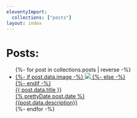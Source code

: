 ```yaml
---
eleventyImport:
  collections: ["posts"]
layout: index
---
```



<main class="constrain constrain--wide">
    <h1>Posts:</h1>
    <ul class="posts-grid">
        {%- for post in collections.posts | reverse -%}
        <li class="posts-grid__item"{% if post.url == page.url %} aria-current="page"{% endif %}>
            <a class="card" href="{{post.url}}">
                {%- if post.data.image -%}
                <img  class="card__image" src="{% joinPaths post.url post.data.image %}" />
                {%- else -%}
                <div class="card__placeholder"></div>
                {%- endif -%}
                <div class="card__detail">
                    <div class="card__title">
                        {{ post.data.title }}
                    </div>
                    <div class="card__date small">
                        {% prettyDate post.date %}
                    </div>
                    <div class="card__excerpt">
                        {{post.data.description}}
                    </div>
                </div>
            </a>
        </li>
        {%- endfor -%}
    </ul>
</main>
